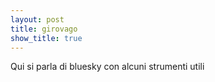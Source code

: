 ```yaml
---
layout: post
title: girovago
show_title: true
---
```


Qui si parla di bluesky con alcuni strumenti utili